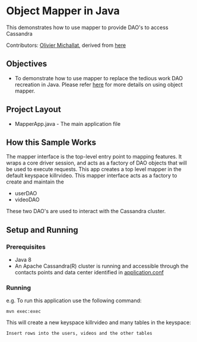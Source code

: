 # Object Mapper in Java
This demonstrates how to use mapper to provide DAO's to access Cassandra

Contributors: [Olivier Michallat](https://github.com/olim7t), derived from [here](https://github.com/datastax/java-driver/tree/4.x/examples/src/main/java/com/datastax/oss/driver/examples/mapper)

## Objectives

* To demonstrate how to use mapper to replace the tedious work DAO recreation in Java. Please refer [here](https://docs.datastax.com/en/developer/java-driver/4.3/manual/mapper/mapper/) for more details on using object mapper.
  
## Project Layout

* MapperApp.java - The main application file 

## How this Sample Works
The mapper interface is the top-level entry point to mapping features. It wraps a core driver session, and acts as a factory of DAO objects that will be used to execute requests. This app creates a top level
mapper in the default keyspace killrvideo. This mapper interface acts as a factory to create and maintain the 
* userDAO
* videoDAO

These two DAO's are used to interact with the Cassandra cluster. 
 
## Setup and Running

### Prerequisites

* Java 8
* An Apache Cassandra(R) cluster is running and accessible through the contacts points and data center identified in [application.conf](/src/main/resources/application.conf)

### Running

e.g.
To run this application use the following command:

`mvn exec:exec`

This will create a new keyspace killrvideo and many tables in the keyspace:

`
Insert rows into the users, videos and the other tables
`

